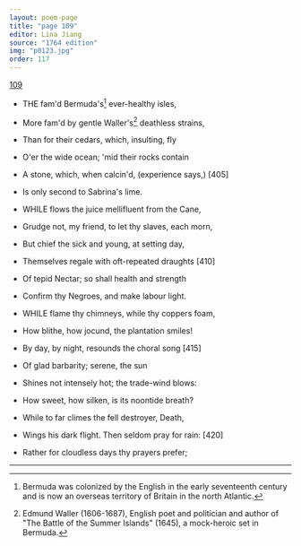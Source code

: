 ```yaml
---
layout: poem-page
title: "page 109"
editor: Lina Jiang
source: "1764 edition"
img: "p0123.jpg"
order: 117
---
```



[109]({{site.baseurl}}/images/{{page.img}})

- THE fam'd Bermuda's[^f109n1] ever-healthy isles,
- More fam'd by gentle Waller's[^f109n2] deathless strains,
- Than for their cedars, which, insulting, fly
- O'er the wide ocean; 'mid their rocks contain
- A stone, which, when calcin'd, (experience says,) [405]
- Is only second to Sabrina's lime.

- WHILE flows the juice mellifluent from the Cane,
- Grudge not, my friend, to let thy slaves, each morn,
- But chief the sick and young, at setting day,
- Themselves regale with oft-repeated draughts [410]
- Of tepid Nectar; so shall health and strength
- Confirm thy Negroes, and make labour light.

- WHILE flame thy chimneys, while thy coppers foam,
- How blithe, how jocund, the plantation smiles!
- By day, by night, resounds the choral song [415]
- Of glad barbarity; serene, the sun
- Shines not intensely hot; the trade-wind blows:
- How sweet, how silken, is its noontide breath?
- While to far climes the fell destroyer, Death,
- Wings his dark flight. Then seldom pray for rain: [420]
- Rather for cloudless days thy prayers prefer;

[^f109n1]: Bermuda was colonized by the English in the early seventeenth century and is now an overseas territory of Britain in the north Atlantic. 

[^f109n2]: Edmund Waller (1606-1687), English poet and politician and author of "The Battle of the Summer Islands" (1645), a mock-heroic set in Bermuda.

---
